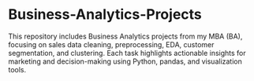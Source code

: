 # Business-Analytics-Projects
This repository includes Business Analytics projects from my MBA (BA), focusing on sales data cleaning, preprocessing, EDA, customer segmentation, and clustering. Each task highlights actionable insights for marketing and decision-making using Python, pandas, and visualization tools.
